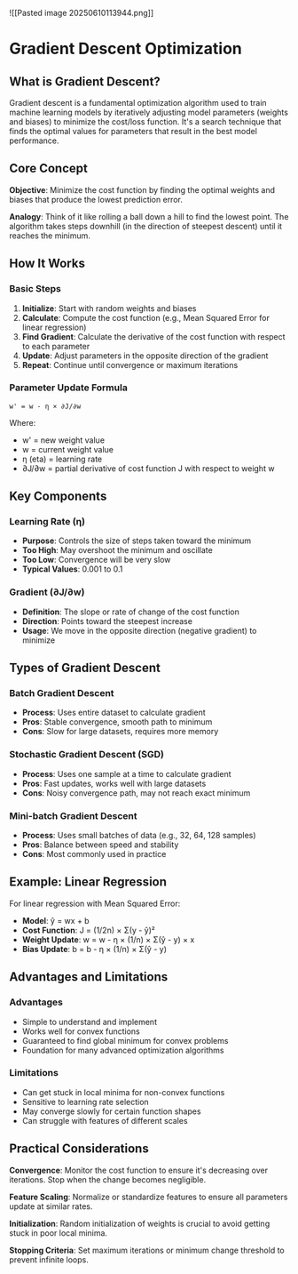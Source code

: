 
![[Pasted image 20250610113944.png]]
# Gradient Descent Optimization

## What is Gradient Descent?

Gradient descent is a fundamental optimization algorithm used to train machine learning models by iteratively adjusting model parameters (weights and biases) to minimize the cost/loss function. It's a search technique that finds the optimal values for parameters that result in the best model performance.

## Core Concept

**Objective**: Minimize the cost function by finding the optimal weights and biases that produce the lowest prediction error.

**Analogy**: Think of it like rolling a ball down a hill to find the lowest point. The algorithm takes steps downhill (in the direction of steepest descent) until it reaches the minimum.

## How It Works

### Basic Steps

1. **Initialize**: Start with random weights and biases
2. **Calculate**: Compute the cost function (e.g., Mean Squared Error for linear regression)
3. **Find Gradient**: Calculate the derivative of the cost function with respect to each parameter
4. **Update**: Adjust parameters in the opposite direction of the gradient
5. **Repeat**: Continue until convergence or maximum iterations

### Parameter Update Formula

```
w' = w - η × ∂J/∂w
```

Where:

- w' = new weight value
- w = current weight value
- η (eta) = learning rate
- ∂J/∂w = partial derivative of cost function J with respect to weight w

## Key Components

### Learning Rate (η)

- **Purpose**: Controls the size of steps taken toward the minimum
- **Too High**: May overshoot the minimum and oscillate
- **Too Low**: Convergence will be very slow
- **Typical Values**: 0.001 to 0.1

### Gradient (∂J/∂w)

- **Definition**: The slope or rate of change of the cost function
- **Direction**: Points toward the steepest increase
- **Usage**: We move in the opposite direction (negative gradient) to minimize

## Types of Gradient Descent

### Batch Gradient Descent

- **Process**: Uses entire dataset to calculate gradient
- **Pros**: Stable convergence, smooth path to minimum
- **Cons**: Slow for large datasets, requires more memory

### Stochastic Gradient Descent (SGD)

- **Process**: Uses one sample at a time to calculate gradient
- **Pros**: Fast updates, works well with large datasets
- **Cons**: Noisy convergence path, may not reach exact minimum

### Mini-batch Gradient Descent

- **Process**: Uses small batches of data (e.g., 32, 64, 128 samples)
- **Pros**: Balance between speed and stability
- **Cons**: Most commonly used in practice

## Example: Linear Regression

For linear regression with Mean Squared Error:

- **Model**: ŷ = wx + b
- **Cost Function**: J = (1/2n) × Σ(y - ŷ)²
- **Weight Update**: w = w - η × (1/n) × Σ(ŷ - y) × x
- **Bias Update**: b = b - η × (1/n) × Σ(ŷ - y)

## Advantages and Limitations

### Advantages

- Simple to understand and implement
- Works well for convex functions
- Guaranteed to find global minimum for convex problems
- Foundation for many advanced optimization algorithms

### Limitations

- Can get stuck in local minima for non-convex functions
- Sensitive to learning rate selection
- May converge slowly for certain function shapes
- Can struggle with features of different scales

## Practical Considerations

**Convergence**: Monitor the cost function to ensure it's decreasing over iterations. Stop when the change becomes negligible.

**Feature Scaling**: Normalize or standardize features to ensure all parameters update at similar rates.

**Initialization**: Random initialization of weights is crucial to avoid getting stuck in poor local minima.

**Stopping Criteria**: Set maximum iterations or minimum change threshold to prevent infinite loops.